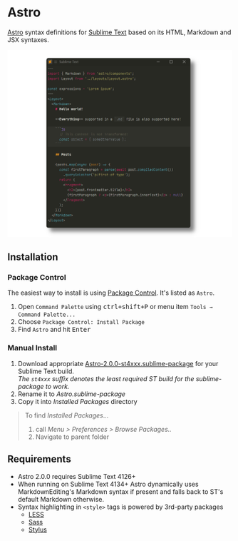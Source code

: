 Astro
=====

[Astro](https://astro.build) syntax definitions for [Sublime Text](https://www.sublimetext.com) based on its HTML, Markdown and JSX syntaxes.

![](preview.png)

## Installation

### Package Control

The easiest way to install is using [Package Control](https://packagecontrol.io). It's listed as `Astro`.

1. Open `Command Palette` using <kbd>ctrl+shift+P</kbd> or menu item `Tools → Command Palette...`
2. Choose `Package Control: Install Package`
3. Find `Astro` and hit <kbd>Enter</kbd>

### Manual Install

1. Download appropriate [Astro-2.0.0-st4xxx.sublime-package](https://github.com/SublimeText/Astro/releases) for your Sublime Text build.  
   _The `st4xxx` suffix denotes the least required ST build for the sublime-package to work._
2. Rename it to _Astro.sublime-package_
3. Copy it into _Installed Packages_ directory
   
> To find _Installed Packages_...
>
> 1. call _Menu > Preferences > Browse Packages.._
> 2. Navigate to parent folder

## Requirements

- Astro 2.0.0 requires Sublime Text 4126+
- When running on Sublime Text 4134+ Astro dynamically uses MarkdownEditing's Markdown syntax 
  if present and falls back to ST's default Markdown otherwise.
- Syntax highlighting in `<style>` tags is powered by 3rd-party packages
  - [LESS](https://packagecontrol.io/packages/LESS)
  - [Sass](https://packagecontrol.io/packages/Sass)
  - [Stylus](https://packagecontrol.io/packages/Stylus)
